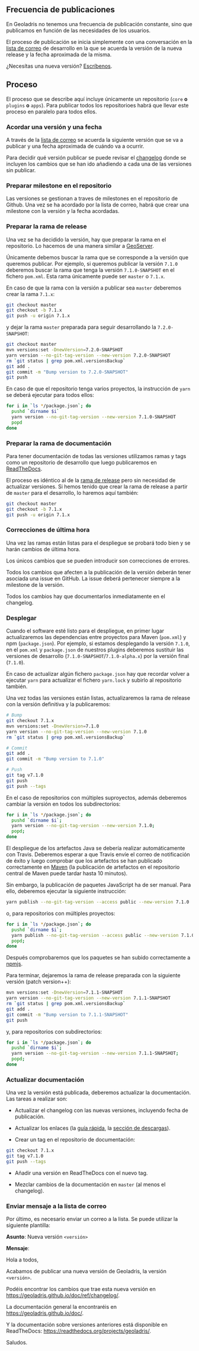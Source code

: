 ## Frecuencia de publicaciones

En Geoladris no tenemos una frecuencia de publicación constante, sino que publicamos en función de las necesidades de los usuarios.

El proceso de publicación se inicia simplemente con una conversación en la [lista de correo](contribute.md#lista-de-correo) de desarrollo en la que se acuerda la versión de la nueva release y la fecha aproximada de la misma.

¿Necesítas una nueva versión? [Escríbenos](contribute.md#lista-de-correo).

## Proceso

El proceso que se describe aquí incluye únicamente un repositorio (`core` **o** `plugins` **o** `apps`). Para publicar todos los repositorioes habrá que llevar este proceso en paralelo para todos ellos.

### Acordar una versión y una fecha

A través de la [lista de correo](contribute.md#lista-de-correo) se acuerda la siguiente versión que se va a publicar y una fecha aproximada de cuándo va a ocurrir.

Para decidir qué versión publicar se puede revisar el [changelog](../ref/changelog.md) donde se incluyen los cambios que se han ido añadiendo a cada una de las versiones sin publicar.

### Preparar milestone en el repositorio

Las versiones se gestionan a traves de milestones en el repositorio de Github. Una vez se ha acordado por la lista de correo, habrá que crear una milestone con la versión y la fecha acordadas.

### Preparar la rama de release

Una vez se ha decidido la versión, hay que preparar la rama en el repositorio. Lo hacemos de una manera similar a [GeoServer](http://docs.geoserver.org/stable/en/developer/release-guide/index.html#if-you-are-cutting-the-first-rc-of-a-series-create-the-stable-branch).

Únicamente debemos buscar la rama que se corresponde a la versión que queremos publicar. Por ejemplo, si queremos publicar la versión `7.1.0` deberemos buscar la rama que tenga la versión `7.1.0-SNAPSHOT` en el fichero `pom.xml`. Esta rama únicamente puede ser `master` o `7.1.x`.

En caso de que la rama con la versión a publicar sea `master` deberemos crear la rama `7.1.x`:

```bash
git checkout master
git checkout -b 7.1.x
git push -u origin 7.1.x
```

y dejar la rama `master` preparada para seguir desarrollando la `7.2.0-SNAPSHOT`:

```bash
git checkout master
mvn versions:set -DnewVersion=7.2.0-SNAPSHOT
yarn version --no-git-tag-version --new-version 7.2.0-SNAPSHOT
rm `git status | grep pom.xml.versionsBackup`
git add .
git commit -m "Bump version to 7.2.0-SNAPSHOT"
git push
```

En caso de que el repositorio tenga varios proyectos, la instrucción de `yarn` se deberá ejecutar para todos ellos:

```bash
for i in `ls */package.json`; do
  pushd `dirname $i`
  yarn version --no-git-tag-version --new-version 7.1.0-SNAPSHOT
  popd
done
```

### Preparar la rama de documentación

Para tener documentación de todas las versiones utilizamos ramas y tags como un repositorio de desarrollo que luego publicaremos en [ReadTheDocs](https://readthedocs.org/projects/geoladris/).

El proceso es idéntico al de la [rama de release](#preparar-la-rama-de-release) pero sin necesidad de actualizar versiones. Si hemos tenido que crear la rama de release a partir de `master` para el desarrollo, lo haremos aquí también:

```bash
git checkout master
git checkout -b 7.1.x
git push -u origin 7.1.x
```

### Correcciones de última hora

Una vez las ramas están listas para el despliegue se probará todo bien y se harán cambios de última hora.

Los únicos cambios que se pueden introducir son correcciones de errores.

Todos los cambios que afecten a la publicación de la versión deberán tener asociada una issue en GitHub. La issue deberá pertenecer siempre a la milestone de la versión.

Todos los cambios hay que documentarlos inmediatamente en el changelog.

### Desplegar

Cuando el software esté listo para el despliegue, en primer lugar actualizaremos las dependencias entre proyectos para Maven (`pom.xml`) y npm (`package.json`). Por ejemplo, si estamos desplegando la versión `7.1.0`, en el `pom.xml` y `package.json` de nuestros plugins deberemos sustituir las versiones de desarrollo (`7.1.0-SNAPSHOT`/`7.1.0-alpha.x`) por la versión final (`7.1.0`).

En caso de actualizar algún fichero `package.json` hay que recordar volver a ejecutar `yarn` para actualizar el fichero `yarn.lock` y subirlo al repositorio también.

Una vez todas las versiones están listas, actualizaremos la rama de release con la versión definitiva y la publicaremos:

```bash
# Bump
git checkout 7.1.x
mvn versions:set -DnewVersion=7.1.0
yarn version --no-git-tag-version --new-version 7.1.0
rm `git status | grep pom.xml.versionsBackup`

# Commit
git add .
git commit -m "Bump version to 7.1.0"

# Push
git tag v7.1.0
git push
git push --tags
```

En el caso de repositorios con múltiples suproyectos, además deberemos cambiar la versión en todos los subdirectorios:

```bash
for i in `ls */package.json`; do
  pushd `dirname $i`;
  yarn version --no-git-tag-version --new-version 7.1.0;
  popd;
done
```

El despliegue de los artefactos Java se debería realizar automáticamente con Travis. Deberemos esperar a que Travis envíe el correo de notificación de éxito y luego comprobar que los artefactos se han publicado correctamente en [Maven](http://central.maven.org/maven2/com/github/geoladris) (la publicación de artefactos en el repositorio central de Maven puede tardar hasta 10 minutos).

Sin embargo, la publicación de paquetes JavaScript ha de ser manual. Para ello, deberemos ejecutar la siguiente instrucción:

```bash
yarn publish --no-git-tag-version --access public --new-version 7.1.0
```

o, para repositorios con múltiples proyectos:

```bash
for i in `ls */package.json`; do
  pushd `dirname $i`;
  yarn publish --no-git-tag-version --access public --new-version 7.1.0;
  popd;
done
```

Después comprobaremos que los paquetes se han subido correctamente a [npmjs](https://www.npmjs.com/search?q=geoladris).

Para terminar, dejaremos la rama de release preparada con la siguiente versión (patch version++):

```bash
mvn versions:set -DnewVersion=7.1.1-SNAPSHOT
yarn version --no-git-tag-version --new-version 7.1.1-SNAPSHOT
rm `git status | grep pom.xml.versionsBackup`
git add .
git commit -m "Bump version to 7.1.1-SNAPSHOT"
git push
```

y, para repositorios con subdirectorios:

```bash
for i in `ls */package.json`; do
  pushd `dirname $i`;
  yarn version --no-git-tag-version --new-version 7.1.1-SNAPSHOT;
  popd;
done
```

### Actualizar documentación

Una vez la versión está publicada, deberemos actualizar la documentación. Las tareas a realizar son:

* Actualizar el changelog con las nuevas versiones, incluyendo fecha de publicación.

* Actualizar los enlaces (la [guía rápida](../user/quickstart.md), la [sección de descargas](../user/download.md)).

* Crear un tag en el repositorio de documentación:

```bash
git checkout 7.1.x
git tag v7.1.0
git push --tags
```

* Añadir una versión en ReadTheDocs con el nuevo tag.

* Mezclar cambios de la documentación en `master` (al menos el changelog).

### Enviar mensaje a la lista de correo

Por último, es necesario enviar un correo a la lista. Se puede utilizar la siguiente plantilla:

**Asunto**: Nueva versión `<versión>`

**Mensaje**:

Hola a todos,

Acabamos de publicar una nueva versión de Geoladris, la versión `<versión>`.

Podéis encontrar los cambios que trae esta nueva versión en https://geoladris.github.io/doc/ref/changelog/.

La documentación general la encontraréis en https://geoladris.github.io/doc/.

Y la documentación sobre versiones anteriores está disponible en ReadTheDocs: https://readthedocs.org/projects/geoladris/.

Saludos.
